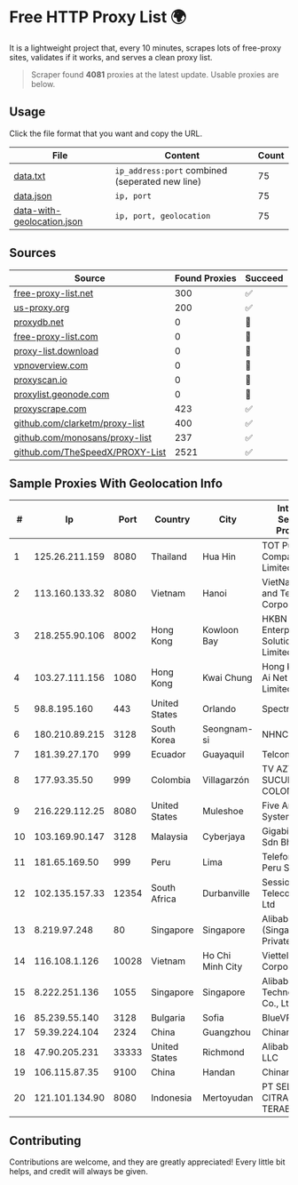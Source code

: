 
# Free HTTP Proxy List 🌍

It is a lightweight project that, every 10 minutes, scrapes lots of free-proxy sites, validates if it works, and serves a clean proxy list.


> Scraper found **4081** proxies at the latest update. Usable proxies are below.

## Usage

Click the file format that you want and copy the URL.


|File|Content|Count|
|----|-------|-----|
|[data.txt](https://raw.githubusercontent.com/themiralay/Proxy-List-World/master/data.txt)|`ip_address:port` combined (seperated new line)|75|
|[data.json](https://raw.githubusercontent.com/themiralay/Proxy-List-World/master/data.json)|`ip, port`|75|
|[data-with-geolocation.json](https://raw.githubusercontent.com/themiralay/Proxy-List-World/master/data-with-geolocation.json)|`ip, port, geolocation`|75|

## Sources

|Source|Found Proxies|Succeed|
|------|-------------|-------|
|[free-proxy-list.net](https://free-proxy-list.net)|300|✅|
|[us-proxy.org](https://www.us-proxy.org)|200|✅|
|[proxydb.net](http://proxydb.net)|0|🚫|
|[free-proxy-list.com](https://free-proxy-list.com/?page=&port=&type%5B%5D=http&type%5B%5D=https&up_time=0&search=Search)|0|🚫|
|[proxy-list.download](https://www.proxy-list.download/HTTP)|0|🚫|
|[vpnoverview.com](https://vpnoverview.com/privacy/anonymous-browsing/free-proxy-servers)|0|🚫|
|[proxyscan.io](https://www.proxyscan.io)|0|🚫|
|[proxylist.geonode.com](https://proxylist.geonode.com/api/proxy-list?limit=300&page=1&sort_by=lastChecked&sort_type=desc&protocols=http,https)|0|🚫|
|[proxyscrape.com](https://api.proxyscrape.com/v2/?request=displayproxies&protocol=http&timeout=10000&country=all&ssl=all&anonymity=all)|423|✅|
|[github.com/clarketm/proxy-list](https://raw.githubusercontent.com/clarketm/proxy-list/master/proxy-list-raw.txt)|400|✅|
|[github.com/monosans/proxy-list](https://raw.githubusercontent.com/monosans/proxy-list/main/proxies/http.txt)|237|✅|
|[github.com/TheSpeedX/PROXY-List](https://raw.githubusercontent.com/TheSpeedX/PROXY-List/master/http.txt)|2521|✅|


## Sample Proxies With Geolocation Info

|#|Ip|Port|Country|City|Internet Service Provider|
|-|--|----|-------|----|-------------------------|
|1|125.26.211.159|8080|Thailand|Hua Hin|TOT Public Company Limited|
|2|113.160.133.32|8080|Vietnam|Hanoi|VietNam Post and Telecom Corporation|
|3|218.255.90.106|8002|Hong Kong|Kowloon Bay|HKBN Enterprise Solutions HK Limited|
|4|103.27.111.156|1080|Hong Kong|Kwai Chung|Hong Kong San Ai Net Int'l Limited|
|5|98.8.195.160|443|United States|Orlando|Spectrum|
|6|180.210.89.215|3128|South Korea|Seongnam-si|NHNCLOUD|
|7|181.39.27.170|999|Ecuador|Guayaquil|Telconet S.A|
|8|177.93.35.50|999|Colombia|Villagarzón|TV AZTECA SUCURSAL COLOMBIA|
|9|216.229.112.25|8080|United States|Muleshoe|Five Area Systems, LLC|
|10|103.169.90.147|3128|Malaysia|Cyberjaya|Gigabit Hosting Sdn Bhd|
|11|181.65.169.50|999|Peru|Lima|Telefonica del Peru S.A.A.|
|12|102.135.157.33|12354|South Africa|Durbanville|Session Telecoms(PTY) Ltd|
|13|8.219.97.248|80|Singapore|Singapore|Alibaba Cloud (Singapore) Private Limited|
|14|116.108.1.126|10028|Vietnam|Ho Chi Minh City|Viettel Corporation|
|15|8.222.251.136|1055|Singapore|Singapore|Alibaba (US) Technology Co., Ltd.|
|16|85.239.55.140|3128|Bulgaria|Sofia|BlueVPS OU|
|17|59.39.224.104|2324|China|Guangzhou|Chinanet|
|18|47.90.205.231|33333|United States|Richmond|Alibaba.com LLC|
|19|106.115.87.35|9100|China|Handan|Chinanet|
|20|121.101.134.90|8080|Indonesia|Mertoyudan|PT SELARAS CITRA TERABIT|



## Contributing

Contributions are welcome, and they are greatly appreciated! Every
little bit helps, and credit will always be given.

